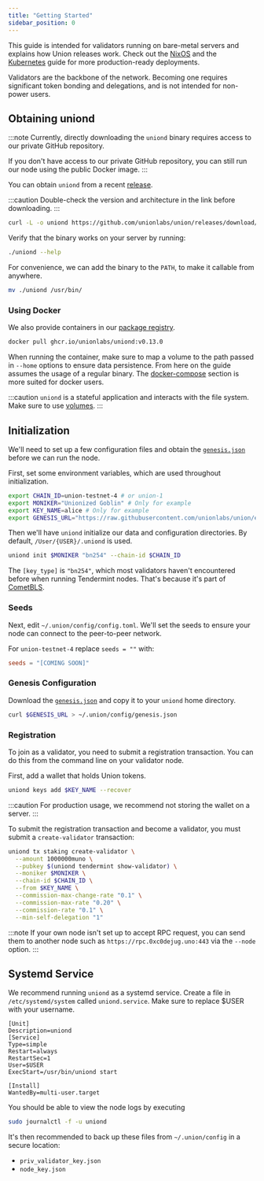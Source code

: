 ```yaml
---
title: "Getting Started"
sidebar_position: 0
---
```


This guide is intended for validators running on bare-metal servers and explains how Union releases work. Check out the [NixOS](./nixos) and the [Kubernetes](./kubernetes) guide for more production-ready deployments.

Validators are the backbone of the network. Becoming one requires significant token bonding and delegations, and is not intended for non-power users.

## Obtaining uniond

:::note
Currently, directly downloading the `uniond` binary requires access to our private GitHub repository. 

If you don't have access to our private GitHub repository, you can still run our node using the public Docker image.
:::

You can obtain `uniond` from a recent [release](https://github.com/unionlabs/union/releases/latest).

:::caution
Double-check the version and architecture in the link before downloading.
:::

```sh
curl -L -o uniond https://github.com/unionlabs/union/releases/download/v0.13.0/uniond-x86_64-linux
```

Verify that the binary works on your server by running:

```sh
./uniond --help
```

For convenience, we can add the binary to the `PATH`, to make it callable from anywhere.

```sh
mv ./uniond /usr/bin/
```

### Using Docker

We also provide containers in our [package registry](https://github.com/unionlabs/union/pkgs/container/uniond).

```sh
docker pull ghcr.io/unionlabs/uniond:v0.13.0
```

When running the container, make sure to map a volume to the path passed in `--home` options to ensure data persistence. From here on the guide assumes the usage of a regular binary. The [docker-compose](./docker-compose) section is more suited for docker users.

:::caution
`uniond` is a stateful application and interacts with the file system. Make sure to use [volumes](https://docs.docker.com/storage/volumes/).
:::

## Initialization

We'll need to set up a few configuration files and obtain the [`genesis.json`](https://raw.githubusercontent.com/unionlabs/union/e1f9a3e3b84a8c39faf7046931159eda3e95fdb2/networks/genesis/union-testnet-3/genesis.json) before we can run the node.

First, set some environment variables, which are used throughout initialization.

```sh
export CHAIN_ID=union-testnet-4 # or union-1
export MONIKER="Unionized Goblin" # Only for example
export KEY_NAME=alice # Only for example
export GENESIS_URL="https://raw.githubusercontent.com/unionlabs/union/e1f9a3e3b84a8c39faf7046931159eda3e95fdb2/networks/genesis/union-testnet-3/genesis.json"
```

Then we'll have `uniond` initialize our data and configuration directories. By default, `/User/{USER}/.uniond` is used.

```sh
uniond init $MONIKER "bn254" --chain-id $CHAIN_ID
```

The `[key_type]` is `"bn254"`, which most validators haven't encountered before when running Tendermint nodes. That's because it's part of [CometBLS](02_architecture/cometbls.md).

### Seeds

Next, edit `~/.union/config/config.toml`. We'll set the seeds to ensure your node can connect to the peer-to-peer network.

For `union-testnet-4` replace `seeds = ""` with:

```toml
seeds = "[COMING SOON]"
```

### Genesis Configuration

Download the [`genesis.json`](https://raw.githubusercontent.com/unionlabs/union/e1f9a3e3b84a8c39faf7046931159eda3e95fdb2/networks/genesis/union-testnet-3/genesis.json) and copy it to your `uniond` home directory.

```sh
curl $GENESIS_URL > ~/.union/config/genesis.json
```

### Registration

To join as a validator, you need to submit a registration transaction. You can do this from the command line on your validator node.

First, add a wallet that holds Union tokens.

```sh
uniond keys add $KEY_NAME --recover
```

:::caution
For production usage, we recommend not storing the wallet on a server.
:::

To submit the registration transaction and become a validator, you must submit a `create-validator` transaction:

```sh
uniond tx staking create-validator \
  --amount 1000000muno \
  --pubkey $(uniond tendermint show-validator) \
  --moniker $MONIKER \
  --chain-id $CHAIN_ID \
  --from $KEY_NAME \
  --commission-max-change-rate "0.1" \
  --commission-max-rate "0.20" \
  --commission-rate "0.1" \
  --min-self-delegation "1"
```

:::note
If your own node isn't set up to accept RPC request, you can send them to another node such as `https://rpc.0xc0dejug.uno:443` via the `--node` option.
:::

## Systemd Service

We recommend running `uniond` as a systemd service. Create a file in `/etc/systemd/system` called `uniond.service`. Make sure to replace $USER with your username.

```systemd
[Unit]
Description=uniond
[Service]
Type=simple
Restart=always
RestartSec=1
User=$USER
ExecStart=/usr/bin/uniond start

[Install]
WantedBy=multi-user.target
```

You should be able to view the node logs by executing

```sh
sudo journalctl -f -u uniond
```

It's then recommended to back up these files from `~/.union/config` in a secure location:

- `priv_validator_key.json`
- `node_key.json`
